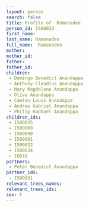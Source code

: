```yaml
---
layout: person
search: false
title: Profile of  Ramenaden
person_id: I500033
first_name: 
last_name: Ramenaden
full_name:  Ramenaden
mother: 
mother_id: 
father: 
father_id: 
children:
 - Domingo Benedict Anandappa
 - Anthony Claudius Anandappa
 - Mary Magdalene Anandappa
 - Olive Anandappa
 - Caetan Louis Anandappa
 - Andrew Gabriel Anandappa
 - Philip Raphael Anandappa
children_ids:
 - I500035
 - I500069
 - I500090
 - I500091
 - I500032
 - I500034
 - I0016
partners:
 - Peter Benedict Anandappa
partner_ids:
 - I500031
relevant_trees_names:
relevant_trees_ids:
sex: F
---
```


